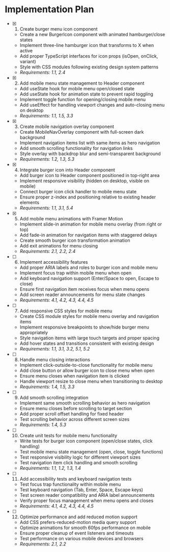 # Implementation Plan

- [x] 1. Create burger menu icon component





  - Create a new BurgerIcon component with animated hamburger/close states
  - Implement three-line hamburger icon that transforms to X when active
  - Add proper TypeScript interfaces for icon props (isOpen, onClick, variant)
  - Style with CSS modules following existing design system patterns
  - _Requirements: 1.1, 2.4_

- [x] 2. Add mobile menu state management to Header component





  - Add useState hook for mobile menu open/closed state
  - Add useState hook for animation state to prevent rapid toggling
  - Implement toggle function for opening/closing mobile menu
  - Add useEffect for handling viewport changes and auto-closing menu on desktop
  - _Requirements: 1.1, 1.5, 3.3_

- [x] 3. Create mobile navigation overlay component





  - Create MobileNavOverlay component with full-screen dark background
  - Implement navigation items list with same items as hero navigation
  - Add smooth scrolling functionality for navigation links
  - Style overlay with backdrop blur and semi-transparent background
  - _Requirements: 1.2, 1.3, 5.3_

- [x] 4. Integrate burger icon into Header component




  - Add burger icon to Header component positioned in top-right area
  - Implement responsive visibility (hidden on desktop, visible on mobile)
  - Connect burger icon click handler to mobile menu state
  - Ensure proper z-index and positioning relative to existing header elements
  - _Requirements: 1.1, 3.1, 5.4_

- [x] 5. Add mobile menu animations with Framer Motion





  - Implement slide-in animation for mobile menu overlay (from right or top)
  - Add fade-in animation for navigation items with staggered delays
  - Create smooth burger icon transformation animation
  - Add exit animations for menu closing
  - _Requirements: 2.1, 2.2, 2.4_

- [ ] 6. Implement accessibility features
  - Add proper ARIA labels and roles to burger icon and mobile menu
  - Implement focus trap within mobile menu when open
  - Add keyboard navigation support (Enter/Space to open, Escape to close)
  - Ensure first navigation item receives focus when menu opens
  - Add screen reader announcements for menu state changes
  - _Requirements: 4.1, 4.2, 4.3, 4.4, 4.5_

- [ ] 7. Add responsive CSS styles for mobile menu
  - Create CSS module styles for mobile menu overlay and navigation items
  - Implement responsive breakpoints to show/hide burger menu appropriately
  - Style navigation items with large touch targets and proper spacing
  - Add hover states and transitions consistent with existing design
  - _Requirements: 1.1, 3.1, 3.2, 5.1, 5.2_

- [ ] 8. Handle menu closing interactions
  - Implement click-outside-to-close functionality for mobile menu
  - Add close button or allow burger icon to close menu when open
  - Ensure menu closes when navigation item is clicked
  - Handle viewport resize to close menu when transitioning to desktop
  - _Requirements: 1.4, 1.5, 3.3_

- [ ] 9. Add smooth scrolling integration
  - Implement same smooth scrolling behavior as hero navigation
  - Ensure menu closes before scrolling to target section
  - Add proper scroll offset handling for fixed header
  - Test scrolling behavior across different screen sizes
  - _Requirements: 1.4, 5.3_

- [ ] 10. Create unit tests for mobile menu functionality
  - Write tests for burger icon component (open/close states, click handling)
  - Test mobile menu state management (open, close, toggle functions)
  - Test responsive visibility logic for different viewport sizes
  - Test navigation item click handling and smooth scrolling
  - _Requirements: 1.1, 1.2, 1.3, 1.4_

- [ ] 11. Add accessibility tests and keyboard navigation tests
  - Test focus trap functionality within mobile menu
  - Test keyboard navigation (Tab, Enter, Space, Escape keys)
  - Test screen reader compatibility and ARIA label announcements
  - Verify proper focus management when menu opens and closes
  - _Requirements: 4.1, 4.2, 4.3, 4.4, 4.5_

- [ ] 12. Optimize performance and add reduced motion support
  - Add CSS prefers-reduced-motion media query support
  - Optimize animations for smooth 60fps performance on mobile
  - Ensure proper cleanup of event listeners and timeouts
  - Test performance on various mobile devices and browsers
  - _Requirements: 2.1, 2.2_